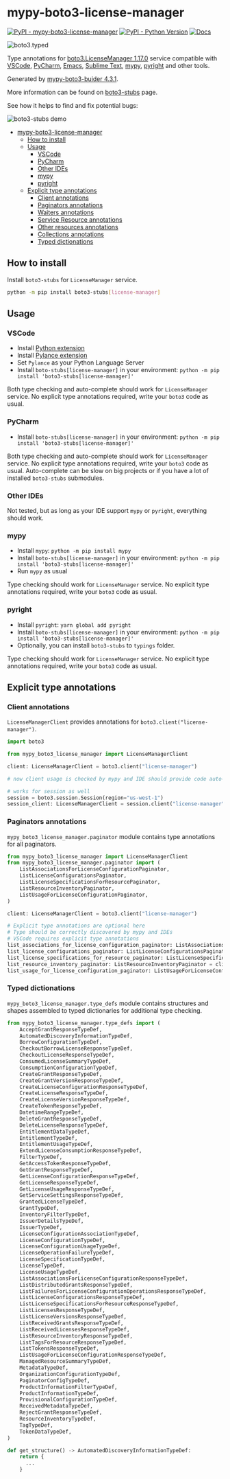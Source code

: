 # mypy-boto3-license-manager

[![PyPI - mypy-boto3-license-manager](https://img.shields.io/pypi/v/mypy-boto3-license-manager.svg?color=blue)](https://pypi.org/project/mypy-boto3-license-manager)
[![PyPI - Python Version](https://img.shields.io/pypi/pyversions/mypy-boto3-license-manager.svg?color=blue)](https://pypi.org/project/mypy-boto3-license-manager)
[![Docs](https://img.shields.io/readthedocs/mypy-boto3-builder.svg?color=blue)](https://mypy-boto3-builder.readthedocs.io/)

![boto3.typed](https://github.com/vemel/mypy_boto3_builder/raw/master/logo.png)

Type annotations for
[boto3.LicenseManager 1.17.0](https://boto3.amazonaws.com/v1/documentation/api/1.17.0/reference/services/license-manager.html#LicenseManager) service
compatible with
[VSCode](https://code.visualstudio.com/),
[PyCharm](https://www.jetbrains.com/pycharm/),
[Emacs](https://www.gnu.org/software/emacs/),
[Sublime Text](https://www.sublimetext.com/),
[mypy](https://github.com/python/mypy),
[pyright](https://github.com/microsoft/pyright)
and other tools.

Generated by [mypy-boto3-buider 4.3.1](https://github.com/vemel/mypy_boto3_builder).

More information can be found on [boto3-stubs](https://pypi.org/project/boto3-stubs/) page.

See how it helps to find and fix potential bugs:

![boto3-stubs demo](https://github.com/vemel/mypy_boto3_builder/raw/master/demo.gif)

- [mypy-boto3-license-manager](#mypy-boto3-license-manager)
  - [How to install](#how-to-install)
  - [Usage](#usage)
    - [VSCode](#vscode)
    - [PyCharm](#pycharm)
    - [Other IDEs](#other-ides)
    - [mypy](#mypy)
    - [pyright](#pyright)
  - [Explicit type annotations](#explicit-type-annotations)
    - [Client annotations](#client-annotations)
    - [Paginators annotations](#paginators-annotations)
    - [Waiters annotations](#waiters-annotations)
    - [Service Resource annotations](#service-resource-annotations)
    - [Other resources annotations](#other-resources-annotations)
    - [Collections annotations](#collections-annotations)
    - [Typed dictionations](#typed-dictionations)

## How to install

Install `boto3-stubs` for `LicenseManager` service.

```bash
python -m pip install boto3-stubs[license-manager]
```

## Usage

### VSCode

- Install [Python extension](https://marketplace.visualstudio.com/items?itemName=ms-python.python)
- Install [Pylance extension](https://marketplace.visualstudio.com/items?itemName=ms-python.vscode-pylance)
- Set `Pylance` as your Python Language Server
- Install `boto-stubs[license-manager]` in your environment: `python -m pip install 'boto3-stubs[license-manager]'`

Both type checking and auto-complete should work for `LicenseManager` service.
No explicit type annotations required, write your `boto3` code as usual.

### PyCharm

- Install `boto-stubs[license-manager]` in your environment: `python -m pip install 'boto3-stubs[license-manager]'`

Both type checking and auto-complete should work for `LicenseManager` service.
No explicit type annotations required, write your `boto3` code as usual.
Auto-complete can be slow on big projects or if you have a lot of installed `boto3-stubs` submodules.

### Other IDEs

Not tested, but as long as your IDE support `mypy` or `pyright`, everything should work.

### mypy

- Install `mypy`: `python -m pip install mypy`
- Install `boto-stubs[license-manager]` in your environment: `python -m pip install 'boto3-stubs[license-manager]'`
- Run `mypy` as usual

Type checking should work for `LicenseManager` service.
No explicit type annotations required, write your `boto3` code as usual.

### pyright

- Install `pyright`: `yarn global add pyright`
- Install `boto-stubs[license-manager]` in your environment: `python -m pip install 'boto3-stubs[license-manager]'`
- Optionally, you can install `boto3-stubs` to `typings` folder.

Type checking should work for `LicenseManager` service.
No explicit type annotations required, write your `boto3` code as usual.

## Explicit type annotations

### Client annotations

`LicenseManagerClient` provides annotations for `boto3.client("license-manager")`.

```python
import boto3

from mypy_boto3_license_manager import LicenseManagerClient

client: LicenseManagerClient = boto3.client("license-manager")

# now client usage is checked by mypy and IDE should provide code auto-complete

# works for session as well
session = boto3.session.Session(region="us-west-1")
session_client: LicenseManagerClient = session.client("license-manager")
```

### Paginators annotations

`mypy_boto3_license_manager.paginator` module contains type annotations for all paginators.

```python
from mypy_boto3_license_manager import LicenseManagerClient
from mypy_boto3_license_manager.paginator import (
    ListAssociationsForLicenseConfigurationPaginator,
    ListLicenseConfigurationsPaginator,
    ListLicenseSpecificationsForResourcePaginator,
    ListResourceInventoryPaginator,
    ListUsageForLicenseConfigurationPaginator,
)

client: LicenseManagerClient = boto3.client("license-manager")

# Explicit type annotations are optional here
# Type should be correctly discovered by mypy and IDEs
# VSCode requires explicit type annotations
list_associations_for_license_configuration_paginator: ListAssociationsForLicenseConfigurationPaginator = client.get_paginator("list_associations_for_license_configuration")
list_license_configurations_paginator: ListLicenseConfigurationsPaginator = client.get_paginator("list_license_configurations")
list_license_specifications_for_resource_paginator: ListLicenseSpecificationsForResourcePaginator = client.get_paginator("list_license_specifications_for_resource")
list_resource_inventory_paginator: ListResourceInventoryPaginator = client.get_paginator("list_resource_inventory")
list_usage_for_license_configuration_paginator: ListUsageForLicenseConfigurationPaginator = client.get_paginator("list_usage_for_license_configuration")
```







### Typed dictionations

`mypy_boto3_license_manager.type_defs` module contains structures and shapes assembled
to typed dictionaries for additional type checking.

```python
from mypy_boto3_license_manager.type_defs import (
    AcceptGrantResponseTypeDef,
    AutomatedDiscoveryInformationTypeDef,
    BorrowConfigurationTypeDef,
    CheckoutBorrowLicenseResponseTypeDef,
    CheckoutLicenseResponseTypeDef,
    ConsumedLicenseSummaryTypeDef,
    ConsumptionConfigurationTypeDef,
    CreateGrantResponseTypeDef,
    CreateGrantVersionResponseTypeDef,
    CreateLicenseConfigurationResponseTypeDef,
    CreateLicenseResponseTypeDef,
    CreateLicenseVersionResponseTypeDef,
    CreateTokenResponseTypeDef,
    DatetimeRangeTypeDef,
    DeleteGrantResponseTypeDef,
    DeleteLicenseResponseTypeDef,
    EntitlementDataTypeDef,
    EntitlementTypeDef,
    EntitlementUsageTypeDef,
    ExtendLicenseConsumptionResponseTypeDef,
    FilterTypeDef,
    GetAccessTokenResponseTypeDef,
    GetGrantResponseTypeDef,
    GetLicenseConfigurationResponseTypeDef,
    GetLicenseResponseTypeDef,
    GetLicenseUsageResponseTypeDef,
    GetServiceSettingsResponseTypeDef,
    GrantedLicenseTypeDef,
    GrantTypeDef,
    InventoryFilterTypeDef,
    IssuerDetailsTypeDef,
    IssuerTypeDef,
    LicenseConfigurationAssociationTypeDef,
    LicenseConfigurationTypeDef,
    LicenseConfigurationUsageTypeDef,
    LicenseOperationFailureTypeDef,
    LicenseSpecificationTypeDef,
    LicenseTypeDef,
    LicenseUsageTypeDef,
    ListAssociationsForLicenseConfigurationResponseTypeDef,
    ListDistributedGrantsResponseTypeDef,
    ListFailuresForLicenseConfigurationOperationsResponseTypeDef,
    ListLicenseConfigurationsResponseTypeDef,
    ListLicenseSpecificationsForResourceResponseTypeDef,
    ListLicensesResponseTypeDef,
    ListLicenseVersionsResponseTypeDef,
    ListReceivedGrantsResponseTypeDef,
    ListReceivedLicensesResponseTypeDef,
    ListResourceInventoryResponseTypeDef,
    ListTagsForResourceResponseTypeDef,
    ListTokensResponseTypeDef,
    ListUsageForLicenseConfigurationResponseTypeDef,
    ManagedResourceSummaryTypeDef,
    MetadataTypeDef,
    OrganizationConfigurationTypeDef,
    PaginatorConfigTypeDef,
    ProductInformationFilterTypeDef,
    ProductInformationTypeDef,
    ProvisionalConfigurationTypeDef,
    ReceivedMetadataTypeDef,
    RejectGrantResponseTypeDef,
    ResourceInventoryTypeDef,
    TagTypeDef,
    TokenDataTypeDef,
)

def get_structure() -> AutomatedDiscoveryInformationTypeDef:
    return {
      ...
    }
```
